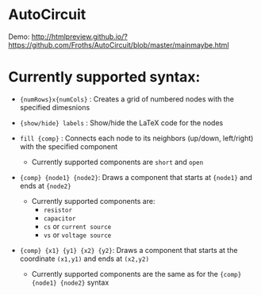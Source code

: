 # AutoCircuit
Demo: http://htmlpreview.github.io/?https://github.com/Froths/AutoCircuit/blob/master/mainmaybe.html

# Currently supported syntax:

- `{numRows}x{numCols}`	: 	Creates a grid of numbered nodes with the specified dimesnions

- `{show/hide} labels`	:	Show/hide the LaTeX code for the nodes

- `fill {comp}`			: 	Connects each node to its neighbors (up/down, left/right) with the specified component
	- Currently supported components are `short` and `open`
	
- `{comp} {node1} {node2}`:	Draws a component that starts at `{node1}` and ends at `{node2}`
	- Currently supported components are: 
		- `resistor`
		- `capacitor`
		- `cs` or `current source`
		- `vs` or `voltage source`

- `{comp} {x1} {y1} {x2} {y2}`: Draws a component that starts at the coordinate `(x1,y1)` and ends at `(x2,y2)`
	- Currently supported components are the same as for the `{comp} {node1} {node2}` syntax
